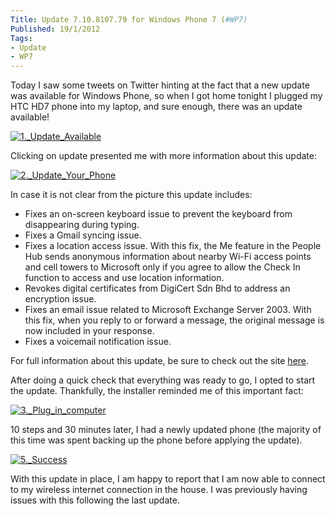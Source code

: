 ```yaml
---
Title: Update 7.10.8107.79 for Windows Phone 7 (#WP7)
Published: 19/1/2012
Tags:
- Update
- WP7
---
```


Today I saw some tweets on Twitter hinting at the fact that a new update was available for Windows Phone, so when I got home tonight I plugged my HTC HD7 phone into my laptop, and sure enough, there was an update available!

[![1._Update_Available](http://www.gep13.co.uk/blog/wp-content/uploads/2012/01/1._Update_Available_thumb.png)](http://www.gep13.co.uk/blog/wp-content/uploads/2012/01/1._Update_Available.png)

Clicking on update presented me with more information about this update:

[![2._Update_Your_Phone](http://www.gep13.co.uk/blog/wp-content/uploads/2012/01/2._Update_Your_Phone_thumb.png)](http://www.gep13.co.uk/blog/wp-content/uploads/2012/01/2._Update_Your_Phone.png)

In case it is not clear from the picture this update includes:

- Fixes an on-screen keyboard issue to prevent the keyboard from disappearing during typing.
- Fixes a Gmail syncing issue.
- Fixes a location access issue. With this fix, the Me feature in the People Hub sends anonymous information about nearby Wi-Fi access points and cell towers to Microsoft only if you agree to allow the Check In function to access and use location information.
- Revokes digital certificates from DigiCert Sdn Bhd to address an encryption issue.
- Fixes an email issue related to Microsoft Exchange Server 2003. With this fix, when you reply to or forward a message, the original message is now included in your response.
- Fixes a voicemail notification issue.
 
For full information about this update, be sure to check out the site [here](http://www.microsoft.com/windowsphone/en-us/howto/wp7/basics/update-history.aspx).

After doing a quick check that everything was ready to go, I opted to start the update. Thankfully, the installer reminded me of this important fact:

[![3._Plug_in_computer](http://www.gep13.co.uk/blog/wp-content/uploads/2012/01/3._Plug_in_computer_thumb.png)](http://www.gep13.co.uk/blog/wp-content/uploads/2012/01/3._Plug_in_computer.png)

10 steps and 30 minutes later, I had a newly updated phone (the majority of this time was spent backing up the phone before applying the update).

[![5._Success](http://www.gep13.co.uk/blog/wp-content/uploads/2012/01/5._Success_thumb.png)](http://www.gep13.co.uk/blog/wp-content/uploads/2012/01/5._Success.png)

With this update in place, I am happy to report that I am now able to connect to my wireless internet connection in the house. I was previously having issues with this following the last update.
